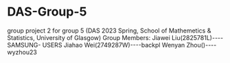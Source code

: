 # DAS-Group-5
group project 2 for group 5 (DAS 2023 Spring, School of Mathemetics &amp; Statistics, University of Glasgow) 
Group Members:
Jiawei Liu(2825781L)----SAMSUNG- USERS
Jiahao Wei(2749287W)----backpl
Wenyan Zhou()----wyzhou23
